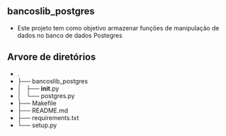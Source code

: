 ## bancoslib_postgres

- Este projeto tem como objetivo armazenar funções de manipulação de dados 
no banco de dados Postegres

## Arvore de diretórios

  - .
  - ├── bancoslib_postgres
  - │   ├── __init__.py
  - │   └── postgres.py
  - ├── Makefile
  - ├── README.md
  - ├── requirements.txt
  - └── setup.py


